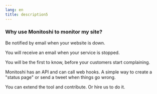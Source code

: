 ```yaml
---
lang: en
title: description5
---
```

### Why use Monitoshi to monitor my site?

Be notified by email when your website is down.

You will receive an email when your service is stopped.

You will be the first to know, before your customers start complaining.

Monitoshi has an API and can call web hooks. A simple way to create a "status page" or send a tweet when things go wrong.

You can extend the tool and contribute. Or hire us to do it.
